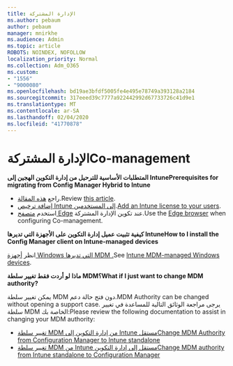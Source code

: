 ```yaml
---
title: الإدارة المشتركة
ms.author: pebaum
author: pebaum
manager: mnirkhe
ms.audience: Admin
ms.topic: article
ROBOTS: NOINDEX, NOFOLLOW
localization_priority: Normal
ms.collection: Adm_O365
ms.custom:
- "1556"
- "9000080"
ms.openlocfilehash: bd19ae3bfdf5005fe4e495e78749a393128a2184
ms.sourcegitcommit: 317eeed39c7777a922442992d67733726c41d9e1
ms.translationtype: MT
ms.contentlocale: ar-SA
ms.lasthandoff: 02/04/2020
ms.locfileid: "41770878"
---
```

# <a name="co-management"></a><span data-ttu-id="888d7-102">الإدارة المشتركة</span><span class="sxs-lookup"><span data-stu-id="888d7-102">Co-management</span></span>

<span data-ttu-id="888d7-103">**المتطلبات الأساسية للترحيل من إدارة التكوين الهجين إلى Intune**</span><span class="sxs-lookup"><span data-stu-id="888d7-103">**Prerequisites for migrating from Config Manager Hybrid to Intune**</span></span>

- <span data-ttu-id="888d7-104">راجع [هذه المقالة](https://docs.microsoft.com/configmgr/mdm/deploy-use/migrate-hybridmdm-to-intunesa).</span><span class="sxs-lookup"><span data-stu-id="888d7-104">Review [this article](https://docs.microsoft.com/configmgr/mdm/deploy-use/migrate-hybridmdm-to-intunesa).</span></span>
- <span data-ttu-id="888d7-105">[إضافة ترخيص Intune إلى المستخدمين](https://docs.microsoft.com/intune/licenses-assign).</span><span class="sxs-lookup"><span data-stu-id="888d7-105">[Add an Intune license to your users](https://docs.microsoft.com/intune/licenses-assign).</span></span>
- <span data-ttu-id="888d7-106">استخدم [متصفح Edge](https://www.microsoft.com/windows/microsoft-edge) عند تكوين الإدارة المشتركة.</span><span class="sxs-lookup"><span data-stu-id="888d7-106">Use the [Edge browser](https://www.microsoft.com/windows/microsoft-edge) when configuring Co-management.</span></span>

<span data-ttu-id="888d7-107">**كيفية تثبيت عميل إدارة التكوين على الأجهزة التي تديرها Intune**</span><span class="sxs-lookup"><span data-stu-id="888d7-107">**How to I install the Config Manager client on Intune-managed devices**</span></span>

<span data-ttu-id="888d7-108">انظر [أجهزة Windows التي تديرها MDM .](https://docs.microsoft.com/configmgr/core/clients/deploy/deploy-clients-to-windows-computers#bkmk_mdm)</span><span class="sxs-lookup"><span data-stu-id="888d7-108">See [Intune MDM-managed Windows devices](https://docs.microsoft.com/configmgr/core/clients/deploy/deploy-clients-to-windows-computers#bkmk_mdm).</span></span>

<span data-ttu-id="888d7-109">**ماذا لو أردت فقط تغيير سلطة MDM؟**</span><span class="sxs-lookup"><span data-stu-id="888d7-109">**What if I just want to change MDM authority?**</span></span>

<span data-ttu-id="888d7-110">يمكن تغيير سلطة MDM دون فتح حالة دعم.</span><span class="sxs-lookup"><span data-stu-id="888d7-110">MDM Authority can be changed without opening a support case.</span></span> <span data-ttu-id="888d7-111">يرجى مراجعة الوثائق التالية للمساعدة في تغيير سلطة MDM الخاصة بك:</span><span class="sxs-lookup"><span data-stu-id="888d7-111">Please review the following documentation to assist in changing your MDM authority:</span></span>

- [<span data-ttu-id="888d7-112">تغيير سلطة MDM من إدارة التكوين إلى Intune مستقل</span><span class="sxs-lookup"><span data-stu-id="888d7-112">Change MDM Authority from Configuration Manager to Intune standalone</span></span>](https://docs.microsoft.com/configmgr/mdm/deploy-use/migrate-change-mdm-authority)
- [<span data-ttu-id="888d7-113">تغيير سلطة MDM من Intune مستقل إلى إدارة التكوين</span><span class="sxs-lookup"><span data-stu-id="888d7-113">Change MDM authority from Intune standalone to Configuration Manager</span></span>](https://docs.microsoft.com/configmgr/mdm/deploy-use/change-mdm-authority)
